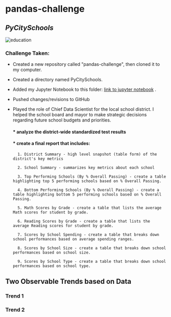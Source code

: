 # pandas-challenge 
## *PyCitySchools*

![education](Images/education.png)

### Challenge Taken:

* Created a new repository called "pandas-challenge", then cloned it to my computer. 
* Created a directory named PyCitySchools.
* Added my Jupyter Notebook to this folder: [link to jupyter notebook](http://localhost:8888/?token=ce4524f738fe34f752bd26deb5a68449c37f6cb28e34b154)
.
* Pushed changes/revisions to GitHub
* Played the role of Chief Data Scientist for the local school district. I helped the school board and mayor to make strategic decisions regarding future school budgets and priorities.
    #### * analyze the district-wide standardized test results 

    #### * create a final report that includes:

        1. District Summary - high level snapshot (table form) of the district's key metrics

        2. School Summary - summarizes key metrics about each school

        3. Top Performing Schools (By % Overall Passing) - create a table highlighting top 5 performing schools based on % Overall Passing.

        4. Bottom Performing Schools (By % Overall Passing) - create a table highlighting bottom 5 performing schools based on % Overall Passing.

        5. Math Scores by Grade - create a table that lists the average Math scores for student by grade.

        6. Reading Scores by Grade - create a table that lists the average Reading scores for student by grade.

        7. Scores by School Spending - create a table that breaks down school performances based on average spending ranges.

        8. Scores by School Size - create a table that breaks down school performances based on school size.

        9. Scores by School Type - create a table that breaks down school performances based on school type.

## Two Observable Trends based on Data

### Trend 1


### Trend 2


